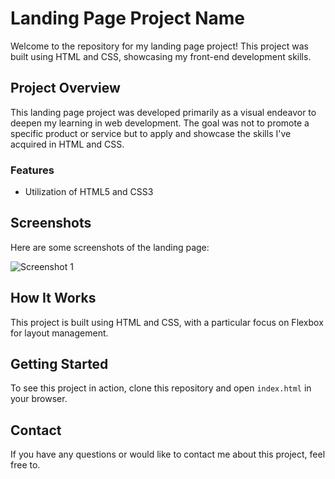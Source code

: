 # Landing Page Project Name

Welcome to the repository for my landing page project! This project was built using HTML and CSS, showcasing my front-end development skills.

## Project Overview

This landing page project was developed primarily as a visual endeavor to deepen my learning in web development. The goal was not to promote a specific product or service but to apply and showcase the skills I've acquired in HTML and CSS. 

### Features

- Utilization of HTML5 and CSS3

## Screenshots

Here are some screenshots of the landing page:

![Screenshot 1](https://i.imgur.com/AUKOF5V.png)

## How It Works

This project is built using HTML and CSS, with a particular focus on Flexbox for layout management.

## Getting Started

To see this project in action, clone this repository and open `index.html` in your browser.

## Contact

If you have any questions or would like to contact me about this project, feel free to.
